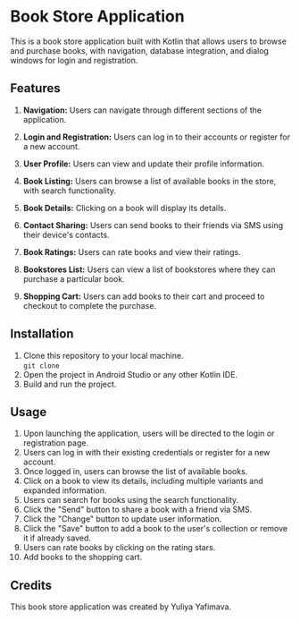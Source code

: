 # Book Store Application  

This is a book store application built with Kotlin that allows users to browse and purchase books, with navigation, database integration, and dialog windows for login and registration.  

## Features  

1. **Navigation:** Users can navigate through different sections of the application.  
   
2. **Login and Registration:** Users can log in to their accounts or register for a new account.  

3. **User Profile:** Users can view and update their profile information.  

4. **Book Listing:** Users can browse a list of available books in the store, with search functionality.  

5. **Book Details:** Clicking on a book will display its details.  

6. **Contact Sharing:** Users can send books to their friends via SMS using their device's contacts.  

7. **Book Ratings:** Users can rate books and view their ratings.  

8. **Bookstores List:** Users can view a list of bookstores where they can purchase a particular book.  

9. **Shopping Cart:** Users can add books to their cart and proceed to checkout to complete the purchase.  

## Installation  

1. Clone this repository to your local machine.  
   `git clone`  
2. Open the project in Android Studio or any other Kotlin IDE.  
3. Build and run the project.  

## Usage  

1. Upon launching the application, users will be directed to the login or registration page.  
2. Users can log in with their existing credentials or register for a new account.  
3. Once logged in, users can browse the list of available books.  
4. Click on a book to view its details, including multiple variants and expanded information.  
5. Users can search for books using the search functionality.  
6. Click the "Send" button to share a book with a friend via SMS.  
7. Click the "Change" button to update user information.  
8. Click the "Save" button to add a book to the user's collection or remove it if already saved.  
9. Users can rate books by clicking on the rating stars.  
10. Add books to the shopping cart.  

## Credits  

This book store application was created by Yuliya Yafimava.
